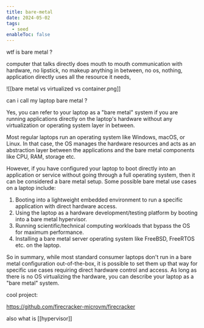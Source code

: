 ```yaml
---
title: bare-metal
date: 2024-05-02
tags:
  - seed
enableToc: false
---
```

wtf is bare metal ?

computer that talks directly does mouth to mouth communication with hardware, no lipstick, no makeup anything in between, no os, nothing, application directly uses all the resource it needs,

![[bare metal vs virtualized vs container.png]]

can i call my laptop bare metal ?

Yes, you can refer to your laptop as a "bare metal" system if you are running applications directly on the laptop's hardware without any virtualization or operating system layer in between.

Most regular laptops run an operating system like Windows, macOS, or Linux. In that case, the OS manages the hardware resources and acts as an abstraction layer between the applications and the bare metal components like CPU, RAM, storage etc.

However, if you have configured your laptop to boot directly into an application or service without going through a full operating system, then it can be considered a bare metal setup. Some possible bare metal use cases on a laptop include:

1. Booting into a lightweight embedded environment to run a specific application with direct hardware access.
2. Using the laptop as a hardware development/testing platform by booting into a bare metal hypervisor.
3. Running scientific/technical computing workloads that bypass the OS for maximum performance.
4. Installing a bare metal server operating system like FreeBSD, FreeRTOS etc. on the laptop.

So in summary, while most standard consumer laptops don't run in a bare metal configuration out-of-the-box, it is possible to set them up that way for specific use cases requiring direct hardware control and access. As long as there is no OS virtualizing the hardware, you can describe your laptop as a "bare metal" system.

cool project: 

https://github.com/firecracker-microvm/firecracker


also what is [[hypervisor]]
